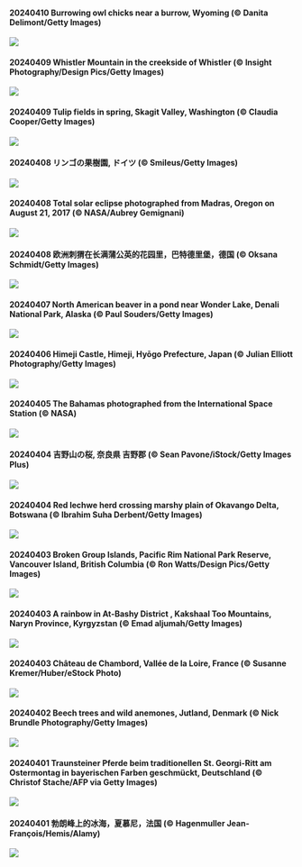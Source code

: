 #### 20240410 Burrowing owl chicks near a burrow, Wyoming (© Danita Delimont/Getty Images)

![](20240410_OwlSiblings_1920x1080.jpg)

#### 20240409 Whistler Mountain in the creekside of Whistler (© Insight Photography/Design Pics/Getty Images)

![](20240409_WhistlerWSSF_1920x1080.jpg)

#### 20240409 Tulip fields in spring, Skagit Valley, Washington (© Claudia Cooper/Getty Images)

![](20240409_SkagitValleyTulips_1920x1080.jpg)

#### 20240408 リンゴの果樹園, ドイツ (© Smileus/Getty Images)

![](20240408_SpringApple_1920x1080.jpg)

#### 20240408 Total solar eclipse photographed from Madras, Oregon on August 21, 2017 (© NASA/Aubrey Gemignani)

![](20240408_SolarEclipseOregon_1920x1080.jpg)

#### 20240408 欧洲刺猬在长满蒲公英的花园里，巴特德里堡，德国 (© Oksana Schmidt/Getty Images)

![](20240408_HedgehogMeadow_1920x1080.jpg)

#### 20240407 North American beaver in a pond near Wonder Lake, Denali National Park, Alaska (© Paul Souders/Getty Images)

![](20240407_BeaverDenali_1920x1080.jpg)

#### 20240406 Himeji Castle, Himeji, Hyōgo Prefecture, Japan (© Julian Elliott Photography/Getty Images)

![](20240406_JapanHimeji_1920x1080.jpg)

#### 20240405 The Bahamas photographed from the International Space Station (© NASA)

![](20240405_BahamasSpace_1920x1080.jpg)

#### 20240404 吉野山の桜, 奈良県 吉野郡 (© Sean Pavone/iStock/Getty Images Plus)

![](20240404_YoshinoyamaSpring_1920x1080.jpg)

#### 20240404 Red lechwe herd crossing marshy plain of Okavango Delta, Botswana (© Ibrahim Suha Derbent/Getty Images)

![](20240404_AntelopeBotswana_1920x1080.jpg)

#### 20240403 Broken Group Islands, Pacific Rim National Park Reserve, Vancouver Island, British Columbia (© Ron Watts/Design Pics/Getty Images)

![](20240403_PacificRimNationalPark_1920x1080.jpg)

#### 20240403 A rainbow in At-Bashy District  , Kakshaal Too Mountains, Naryn Province, Kyrgyzstan (© Emad aljumah/Getty Images)

![](20240403_KyrgyzstanRainbow_1920x1080.jpg)

#### 20240403 Château de Chambord, Vallée de la Loire, France (© Susanne Kremer/Huber/eStock Photo)

![](20240403_ChambordCastle_1920x1080.jpg)

#### 20240402 Beech trees and wild anemones, Jutland, Denmark (© Nick Brundle Photography/Getty Images)

![](20240402_JutlandSpring_1920x1080.jpg)

#### 20240401 Traunsteiner Pferde beim traditionellen St. Georgi-Ritt am Ostermontag in bayerischen Farben geschmückt, Deutschland (© Christof Stache/AFP via Getty Images)

![](20240401_StGeorgiRide_1920x1080.jpg)

#### 20240401 勃朗峰上的冰海，夏慕尼，法国 (© Hagenmuller Jean-François/Hemis/Alamy)

![](20240401_MontBlancGlacier_1920x1080.jpg)

